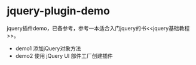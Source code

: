 # jquery-plugin-demo
jquery插件demo，已备参考，参考一本适合入门jquery的书&lt;&lt;jquery基础教程>>。

* demo1 添加jQuery对象方法
* demo2 使用 jQuery UI 部件工厂创建插件
